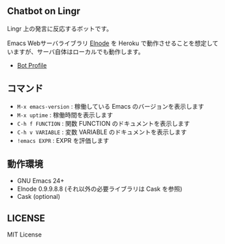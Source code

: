 ## Chatbot on Lingr

Lingr 上の発言に反応するボットです。

Emacs Webサーバライブラリ [Elnode](https://github.com/nicferrier/elnode) を
Heroku で動作させることを想定していますが、サーバ自体はローカルでも動作します。

- [Bot Profile](http://lingr.com/bot/emacs24)


## コマンド

- `M-x emacs-version` : 稼働している Emacs のバージョンを表示します
- `M-x uptime` : 稼働時間を表示します
- `C-h f FUNCTION` : 関数 FUNCTION のドキュメントを表示します
- `C-h v VARIABLE` : 変数 VARIABLE のドキュメントを表示します
- `!emacs EXPR` : EXPR を評価します


## 動作環境

- GNU Emacs 24+
- Elnode 0.9.9.8.8 (それ以外の必要ライブラリは Cask を参照)
- Cask (optional)


## LICENSE

MIT License 
